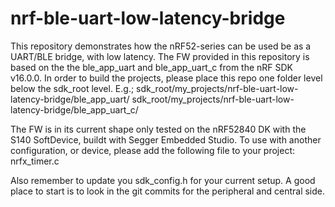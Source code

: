 # nrf-ble-uart-low-latency-bridge
This repository demonstrates how the nRF52-series can be used be as a UART/BLE bridge, with low latency.
The FW provided in this repository is based on the the ble_app_uart and ble_app_uart_c from the nRF SDK v16.0.0.
In order to build the projects, please place this repo one folder level below the sdk_root level. E.g.;
sdk_root/my_projects/nrf-ble-uart-low-latency-bridge/ble_app_uart/
sdk_root/my_projects/nrf-ble-uart-low-latency-bridge/ble_app_uart_c/

The FW is in its current shape only tested on the nRF52840 DK with the S140 SoftDevice, buildt with Segger Embedded Studio.
To use with another configuration, or device, please add the following file to your project:
nrfx_timer.c

Also remember to update you sdk_config.h for your current setup.
A good place to start is to look in the git commits for the peripheral and central side. 
